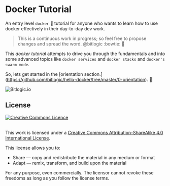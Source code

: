 # Docker Tutorial

An entry level `docker` 🐳 tutorial for anyone who wants to learn how to use docker effectively in their day-to-day dev work. 

> This is a continuous work in progress; so feel free to propose changes and spread the word. @bitlogic :bowtie: :whale: 


This *docker tutorial* attempts to drive you through the fundamentals and into some advanced topics like `docker services` and  `docker stacks` and `docker's swarm mode`.


So, lets get started in the [orientation section.] (https://github.com/bitlogic/hello-docker/tree/master/0-orientation). :punch:


![Bitlogic.io](https://github.com/bitlogic/bitlogic.io/blob/master/images/center-logo.png)


## License

<a rel="license" href="http://creativecommons.org/licenses/by-sa/4.0/"><img alt="Creative Commons Licence" style="border-width:0" src="https://i.creativecommons.org/l/by-sa/4.0/88x31.png" /></a>


<br />This work is licensed under a <a rel="license" href="http://creativecommons.org/licenses/by-sa/4.0/">Creative Commons Attribution-ShareAlike 4.0 International License</a>.

This license allows you to:

* Share — copy and redistribute the material in any medium or format
* Adapt — remix, transform, and build upon the material

For any purpose, even commercially. The licensor cannot revoke these freedoms as long as you follow the license terms.



